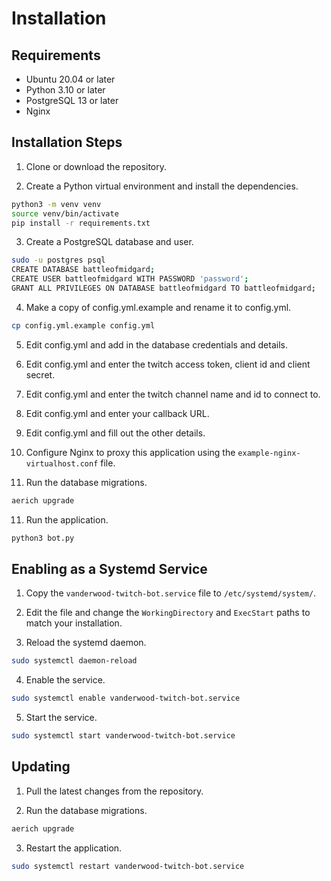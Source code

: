 # Installation

## Requirements

* Ubuntu 20.04 or later
* Python 3.10 or later
* PostgreSQL 13 or later
* Nginx

## Installation Steps

1. Clone or download the repository.

2. Create a Python virtual environment and install the dependencies.

```bash
python3 -m venv venv
source venv/bin/activate
pip install -r requirements.txt
```

3. Create a PostgreSQL database and user.

```bash
sudo -u postgres psql
CREATE DATABASE battleofmidgard;
CREATE USER battleofmidgard WITH PASSWORD 'password';
GRANT ALL PRIVILEGES ON DATABASE battleofmidgard TO battleofmidgard;
```

4. Make a copy of config.yml.example and rename it to config.yml.

```bash
cp config.yml.example config.yml
```

5. Edit config.yml and add in the database credentials and details.

6. Edit config.yml and enter the twitch access token, client id and client secret.

7. Edit config.yml and enter the twitch channel name and id to connect to.

9. Edit config.yml and enter your callback URL.

8. Edit config.yml and fill out the other details.

9. Configure Nginx to proxy this application using the `example-nginx-virtualhost.conf` file.

10. Run the database migrations.

```bash
aerich upgrade
```

11. Run the application.

```bash
python3 bot.py
```

## Enabling as a Systemd Service

1. Copy the `vanderwood-twitch-bot.service` file to `/etc/systemd/system/`.

2. Edit the file and change the `WorkingDirectory` and `ExecStart` paths to match your installation.

3. Reload the systemd daemon.

```bash
sudo systemctl daemon-reload
```

4. Enable the service.

```bash
sudo systemctl enable vanderwood-twitch-bot.service
```

5. Start the service.

```bash
sudo systemctl start vanderwood-twitch-bot.service
```

## Updating

1. Pull the latest changes from the repository.

2. Run the database migrations.

```bash
aerich upgrade
```

3. Restart the application.

```bash
sudo systemctl restart vanderwood-twitch-bot.service
```